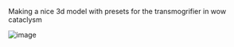 Making a nice 3d model with presets for the transmogrifier in wow cataclysm

![image](https://github.com/user-attachments/assets/3e9b32b6-efa2-4f41-93c3-36e46425a5e8)
